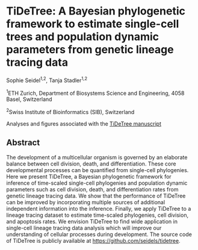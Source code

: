 # TiDeTree: A Bayesian phylogenetic framework to estimate single-cell trees and population dynamic parameters from genetic lineage tracing data

Sophie Seidel<sup>1,2</sup>, Tanja Stadler<sup>1,2</sup>

<sup>1</sup>ETH Zurich, Department of Biosystems Science and Engineering, 4058 Basel, Switzerland

<sup>2</sup>Swiss Institute of Bioinformatics (SIB), Switzerland


Analyses and figures associated with the [TiDeTree manuscript](https://doi.org/10.1101/2022.02.14.480422)

## Abstract
The development of a multicellular organism is governed by an elaborate balance between cell division, death, and differentiation. These core developmental processes can be quantified from single-cell phylogenies. Here we present TiDeTree, a Bayesian phylogenetic framework for inference of time-scaled single-cell phylogenies and population dynamic parameters such as cell division, death, and differentiation rates from genetic lineage tracing data. We show that the performance of TiDeTree can be improved by incorporating multiple sources of additional independent information into the inference. Finally, we apply TiDeTree to a lineage tracing dataset to estimate time-scaled phylogenies, cell division, and apoptosis rates. We envision TiDeTree to find wide application in single-cell lineage tracing data analysis which will improve our understanding of cellular processes during development. The source code of TiDeTree is publicly available at https://github.com/seidels/tidetree.

